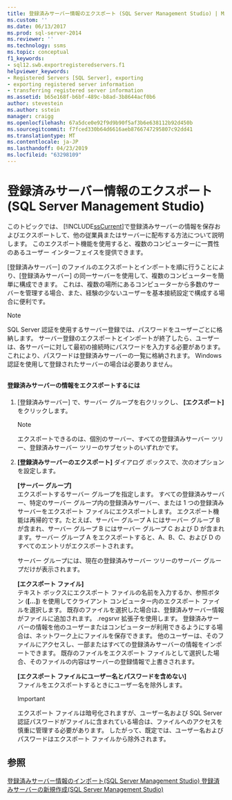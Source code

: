 ```yaml
---
title: 登録済みサーバー情報のエクスポート (SQL Server Management Studio) | Microsoft Docs
ms.custom: ''
ms.date: 06/13/2017
ms.prod: sql-server-2014
ms.reviewer: ''
ms.technology: ssms
ms.topic: conceptual
f1_keywords:
- sql12.swb.exportregisteredservers.f1
helpviewer_keywords:
- Registered Servers [SQL Server], exporting
- exporting registered server information
- transferring registered server information
ms.assetid: b65e168f-b6bf-489c-b8ad-3b8644acf0b6
author: stevestein
ms.author: sstein
manager: craigg
ms.openlocfilehash: 67a5dce0e92f9d9b90f5af3b6e638112b92d450b
ms.sourcegitcommit: f7fced330b64d6616aeb8766747295807c92dd41
ms.translationtype: MT
ms.contentlocale: ja-JP
ms.lasthandoff: 04/23/2019
ms.locfileid: "63298109"
---
```

# <a name="export-registered-server-information-sql-server-management-studio"></a>登録済みサーバー情報のエクスポート (SQL Server Management Studio)
  このトピックでは、 [!INCLUDE[ssCurrent](../../includes/sscurrent-md.md)]で登録済みサーバーの情報を保存およびエクスポートして、他の従業員またはサーバーに配布する方法について説明します。 このエクスポート機能を使用すると、複数のコンピューターに一貫性のあるユーザー インターフェイスを提供できます。  
  
 [登録済みサーバー] のファイルのエクスポートとインポートを順に行うことにより、[登録済みサーバー] の同一サーバーを使用して、複数のコンピューターを簡単に構成できます。 これは、複数の場所にあるコンピューターから多数のサーバーを管理する場合、また、経験の少ないユーザーを基本接続設定で構成する場合に便利です。  
  
> [!NOTE]  
>  SQL Server 認証を使用するサーバー登録では、パスワードをユーザーごとに格納します。 サーバー登録のエクスポートとインポートが終了したら、ユーザーは、各サーバーに対して最初の接続時にパスワードを入力する必要があります。これにより、パスワードは登録済みサーバーの一覧に格納されます。 Windows 認証を使用して登録されたサーバーの場合は必要ありません。  
  
##  <a name="SSMSProcedure"></a>  
  
#### <a name="to-export-registered-server-information"></a>登録済みサーバーの情報をエクスポートするには  
  
1.  [登録済みサーバー] で、サーバー グループを右クリックし、 **[エクスポート]** をクリックします。  
  
    > [!NOTE]  
    >  エクスポートできるのは、個別のサーバー、すべての登録済みサーバー ツリー、登録済みサーバー ツリーのサブセットのいずれかです。  
  
2.  **[登録済みサーバーのエクスポート]** ダイアログ ボックスで、次のオプションを設定します。  
  
     **[サーバー グループ]**  
     エクスポートするサーバー グループを指定します。 すべての登録済みサーバー、特定のサーバー グループ内の登録済みサーバー、または 1 つの登録済みサーバーをエクスポート ファイルにエクスポートします。 エクスポート機能は再帰的です。たとえば、サーバー グループ A にはサーバー グループ B が含まれ、サーバー グループ B にはサーバー グループ C および D が含まれます。サーバー グループ A をエクスポートすると、A、B、C、および D のすべてのエントリがエクスポートされます。  
  
     サーバー グループには、現在の登録済みサーバー ツリーのサーバー グループだけが表示されます。  
  
     **[エクスポート ファイル]**  
     テキスト ボックスにエクスポート ファイルの名前を入力するか、参照ボタン (**[...]**) を使用してクライアント コンピューター内のエクスポート ファイルを選択します。 既存のファイルを選択した場合は、登録済みサーバー情報がファイルに追加されます。 .regsrvr 拡張子を使用します。 登録済みサーバーの情報を他のユーザーまたはコンピューターが利用できるようにする場合は、ネットワーク上にファイルを保存できます。 他のユーザーは、そのファイルにアクセスし、一部またはすべての登録済みサーバーの情報をインポートできます。 既存のファイルをエクスポート ファイルとして選択した場合、そのファイルの内容はサーバーの登録情報で上書きされます。  
  
     **[エクスポート ファイルにユーザー名とパスワードを含めない]**  
     ファイルをエクスポートするときにユーザー名を除外します。  
  
    > [!IMPORTANT]  
    >  エクスポート ファイルは暗号化されますが、ユーザー名および SQL&#xA0;Server 認証パスワードがファイルに含まれている場合は、ファイルへのアクセスを慎重に管理する必要があります。 したがって、既定では、ユーザー名およびパスワードはエクスポート ファイルから除外されます。  
  
## <a name="see-also"></a>参照  
 [登録済みサーバー情報のインポート&#40;SQL Server Management Studio&#41; ](import-registered-server-information-sql-server-management-studio.md) [登録済みサーバーの新規作成&#40;SQL Server Management Studio&#41;](create-a-new-registered-server-sql-server-management-studio.md)  
  
  
